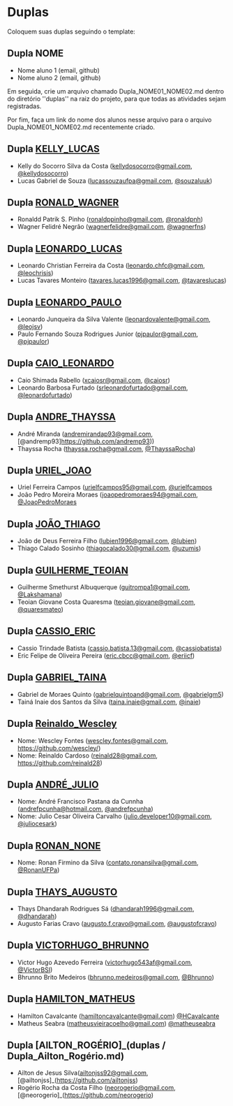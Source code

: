 # Duplas

Coloquem suas duplas seguindo o template:

## Dupla NOME
- Nome aluno 1 (email, github)
- Nome aluno 2 (email, github)

Em seguida, crie um arquivo chamado Dupla_NOME01_NOME02.md dentro do diretório
''duplas'' na raiz do projeto, para que todas as atividades sejam registradas.

Por fim, faça um link do nome dos alunos nesse arquivo para o arquivo
Dupla_NOME01_NOME02.md recentemente criado.

## Dupla [KELLY_LUCAS](duplas/Dupla_KELLY_LUCAS.md)
- Kelly do Socorro Silva da Costa (kellydosocorro@gmail.com, [@kellydosocorro](https://github.com/kellydosocorro))
- Lucas Gabriel de Souza (lucassouzaufpa@gmail.com, [@souzaluuk](https://github.com/souzaluuk))

## Dupla [RONALD_WAGNER](duplas/Dupla_RONALD_WAGNER.md)
- Ronaldd Patrik S. Pinho (ronaldppinho@gmail.com, [@ronaldpnh](https://github.com/ronaldpnh))
- Wagner Felidré Negrão (wagnerfelidre@gmail.com, [@wagnerfns](https://github.com/wagnerfns))

## Dupla [LEONARDO_LUCAS](duplas/Dupla_LEONARDO_LUCAS.md)
- Leonardo Christian Ferreira da Costa (leonardo.chfc@gmail.com, [@leochrisis](https://github.com/leochrisis))
- Lucas Tavares Monteiro (tavares.lucas1996@gmail.com, [@tavareslucas](https://github.com/tavareslucas))

## Dupla [LEONARDO_PAULO](duplas/Dupla_LEONARDO_PAULO.md)
- Leonardo Junqueira da Silva Valente (leonardovalente@gmail.com, [@leojsv](https://github.com/leojsv))
- Paulo Fernando Souza Rodrigues Junior  (pjpaulor@gmail.com, [@pjpaulor](https://github.com/pjpaulor))

## Dupla [CAIO_LEONARDO](duplas/Dupla_CAIO_LEONARDO.md)
- Caio Shimada Rabello (xcaiosr@gmail.com, [@caiosr](https://github.com/CaioSR))
- Leonardo Barbosa Furtado (srleonardofurtado@gmail.com, [@leonardofurtado](https://github.com/LeonardoFurtado))

## Dupla [ANDRE_THAYSSA](duplas/Dupla_ANDRE_THAYSSA.md)
- André Miranda (andremirandap93@gmail.com, [@andremp93]https://github.com/andremp93))
- Thayssa Rocha (thayssa.rocha@gmail.com, [@ThayssaRocha](https://github.com/ThayssaRocha))

## Dupla [URIEL_JOAO](duplas/Dupla_URIELCAMPOS_JOAOPEDROMORAES.md)
- Uriel Ferreira Campos (urielfcampos95@gmail.com, [@urielfcampos](https://github.com/urielfcampos)
- João Pedro Moreira Moraes (joaopedromoraes94@gmail.com, [@JoaoPedroMoraes](https://github.com/JoaoPedroMoraes)

## Dupla [JOÃO_THIAGO](duplas/Dupla_JOÃO_THIAGO.md)
- João de Deus Ferreira Filho (lubien1996@gmail.com, [@lubien](https://github.com/lubien))
- Thiago Calado Sosinho (thiagocalado30@gmail.com, [@uzumis](https://github.com/uzumis))

## Dupla [GUILHERME_TEOIAN](duplas/Dupla_Guilherme_Teoian.md)
- Guilherme Smethurst Albuquerque (guitrompa1@gmail.com, [@Lakshamana](https://github.com/Lakshamana))
- Teoian Giovane Costa Quaresma (teoian.giovane@gmail.com, [@quaresmateo](https://github.com/quaresmateo))

## Dupla [CASSIO_ERIC](duplas/Dupla_CASSIO_ERIC.md)
- Cassio Trindade Batista (cassio.batista.13@gmail.com, [@cassiobatista](https://github.com/cassiobatista))
- Eric Felipe de Oliveira Pereira (eric.cbcc@gmail.com, [@eriicf](https://github.com/eriicf))

## Dupla [GABRIEL_TAINA](duplas/Dupla_GABRIEL_TAINA.md)
- Gabriel de Moraes Quinto (gabrielquintoand@gmail.com, [@gabrielgm5](https://github.com/gabrielgm5))
- Tainá Inaie dos Santos da Silva (taina.inaie@gmail.com, [@inaie](https://github.com/inaie))

## Dupla [Reinaldo_Wescley](duplas/Dupla_1_Reinaldo_Cardoso_2_Wescley_Fontes.md)
- Nome: Wescley Fontes (wescley.fontes@gmail.com, https://github.com/wescley/)
- Nome: Reinaldo Cardoso (reinald28@gmail.com, https://github.com/reinald28)

## Dupla [ANDRÉ_JULIO](duplas/Dupla_André_Julio.md)
 - Nome: André Francisco Pastana da Cunnha (andrefpcunha@hotmail.com, [@andrefpcunha](https://github.com/andrefpcunha))
 - Nome: Julio Cesar Oliveira Carvalho (julio.developer10@gmail.com, [@juliocesark](https://github.com/juliocesark))
 
## Dupla [RONAN_NONE](duplas/Dupla_RONAN_NONE.md)
 - Nome: Ronan Firmino da Silva (contato.ronansilva@gmail.com, [@RonanUFPa](https://github.com/RonanUFPa))

## Dupla [THAYS_AUGUSTO](duplas/Dupla_THAYS_AUGUSTO.md)
- Thays Dhandarah Rodrigues Sá  (dhandarah1996@gmail.com, [@dhandarah](https://github.com/dhandarah))
- Augusto Farias Cravo (augusto.f.cravo@gmail.com, [@augustofcravo](https://github.com/augustofcravo))

## Dupla [VICTORHUGO_BHRUNNO](duplas/Dupla_VICTORHUGO_BHRUNNO)
- Victor Hugo Azevedo Ferreira (victorhugo543af@gmail.com, [@VictorBSI](https://github.com/VictorBSI))
- Bhrunno Brito Medeiros (bhrunno.medeiros@gmail.com, [@Bhrunno](https://github.com/bhrunno))

## Dupla [HAMILTON_MATHEUS](duplas/Dupla_Hamilton_Matheus.md)
- Hamilton Cavalcante (hamiltoncavalcante@gmail.com) [@HCavalcante](https://github.com/HCavalcante)
- Matheus Seabra (matheusvieiracoelho@gmail.com) [@matheuseabra](https://github.com/matheuseabra)

## Dupla [AILTON_ROGÉRIO]_(duplas /  Dupla_Ailton_Rogério.md)
- Ailton de Jesus Silva(ailtonjss92@gmail.com, [@ailtonjss]_(https://github.com/ailtonjss)
- Rogério Rocha da Costa Filho (neorogerio@gmail.com,[@neorogerio]_(https://github.com/neorogerio)
